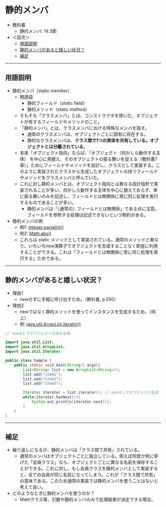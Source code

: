 # 静的メンバ
- 教科書
  - 静的メンバ: 14.3節
- ＜目次＞
  - <a href="#terms">用語説明</a>
  - <a href="#example">静的メンバがあると嬉しい状況？</a>
  - <a href="#note">補足</a>

<hr>

## <a name="terms">用語説明</a>
- 静的メンバ（static member）
  - 関連語
    - 静的フィールド（static field）
    - 静的メソッド（static method）
  - そもそも「クラスメンバ」とは、コンストラクタを除いた、オブジェクトが有するフィールドやメソッドのこと。
  - 「静的メンバ」とは、クラスメンバにおける特殊なメンバを指す。
    - 通常のクラスメンバは、オブジェクトごとに固有に存在する。
    - 静的なクラスメンバは、**クラス間で1つの実体を共有している。オブジェクトとは分離されている**。
  - 本来「オブジェクト指向」ならば、「オブジェクト（何かしら動作する主体） を中心に見据え、そのオブジェクトの振る舞いを捉える（教科書7章）」ためにフィールドやメソッドを設計し、クラスとして実装する。このように実装されたクラスから生成したオブジェクトの持つフィールドやメソッドをクラスメンバと呼んでいた。
  - これに対し静的メンバとは、オブジェクト指向とは異なる設計指針で実装されることが多い。何かしら動作する主体を中心に据えておらず、単に振る舞いのみを記述し、フィールドとは無関係に常に同じ処理を実行するものであることが多い。
    - 静的メンバは「（通常の）フィールドとは無関係」である点に注意。フィールドを参照する処理は記述できないという制約がある。
- 静的メンバの例
  - 例1: [Integer.parseInt()](https://docs.oracle.com/en/java/javase/14/docs/api/java.base/java/lang/Integer.html#parseInt(java.lang.String))
  - 例2: [Math.abs()](https://docs.oracle.com/en/java/javase/14/docs/api/java.base/java/lang/Math.html#abs(double))
  - これらは static メソッドとして実装されている。通常のメソッドと異なり、いちいちnew演算子でオブジェクトを生成することなく即座に利用することができる。これは「フィールドとは無関係に常に同じ処理を実行する」ためである。

<hr>

## <a name="example">静的メンバがあると嬉しい状況？</a>
- 理由1
  - newせずに手軽に呼び出すため。（教科書, p.550）
- 理由2
  - newではなく静的メソッドを使ってインスタンスを生成するため。（同上）
  - 例: [java.util.ArrayList.iterator()](https://docs.oracle.com/en/java/javase/14/docs/api/java.base/java/util/ArrayList.html#iterator())

```Java
// newなしでオブジェクト生成する例

import java.util.List;
import java.util.ArrayList;
import java.util.Iterator;

public class Sample {
    public static void main(String[] args){
        List<String> list = new ArrayList<String>();
        list.add("item1");
        list.add("item2");
        list.add("item3");

        Iterator iterator = list.iterator(); // newなしでオブジェクト生成
        while(iterator.hasNext()){
            System.out.println(iterator.next());
        }
    }
}
```

<hr>

## <a name="note">補足</a>
- 繰り返しになるが、静的メンバは「クラス間で共有」されている。
  - 通常のメンバはオブジェクトごとに独立している。例えば何度か例に挙げた「会員クラス」なら、オブジェクトごとに異なる名前を保存することができる。これに対し、もし会員クラスを静的メンバとして実装すると、全ての会員が同じ名前になってしまう。これが「クラス間で共有」の意味である。このため通常の実装では静的メンバを使うことはないと考えて良い。
- どのようなときに静的メンバを使うのか？
  - Mathクラス等、引数や静的メンバのみで処理結果が決定できる場合。
